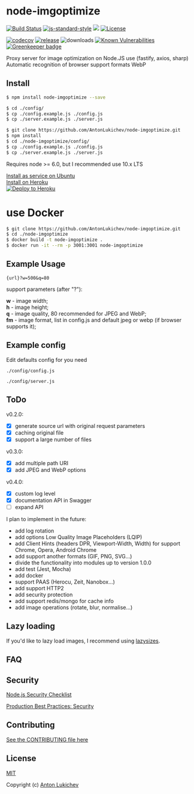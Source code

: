 # node-imgoptimize
[![Build Status](https://img.shields.io/travis/AntonLukichev/node-imgoptimize/master.svg?style=flat-square)](https://travis-ci.org/AntonLukichev/node-imgoptimize)
[![js-standard-style](https://img.shields.io/badge/code%20style-standard-brightgreen.svg?style=flat-square)](http://standardjs.com/)
![](https://img.shields.io/node/v/fastify/latest.svg?style=flat-square)
[![License](https://img.shields.io/npm/l/fastify.svg?style=flat-square)](LICENSE)

[![codecov](https://codecov.io/gh/AntonLukichev/node-imgoptimize/branch/master/graph/badge.svg?style=flat-square)](https://codecov.io/gh/AntonLukichev/node-imgoptimize)
[![release](https://img.shields.io/github/release/AntonLukichev/node-imgoptimize.svg?style=flat-square)](https://github.com/AntonLukichev/node-imgoptimize/releases)
![downloads](https://img.shields.io/github/downloads/AntonLukichev/node-imgoptimize/total.svg?style=flat-square)
[![Known Vulnerabilities](https://snyk.io/test/github/AntonLukichev/node-imgoptimize/badge.svg?targetFile=package.json&style=flat-square)](https://snyk.io/test/github/AntonLukichev/node-imgoptimize?targetFile=package.json)
[![Greenkeeper badge](https://badges.greenkeeper.io/AntonLukichev/node-imgoptimize.svg?style=flat-square)](https://greenkeeper.io/)

Proxy server for image optimization on Node.JS use (fastify, axios, sharp)
Automatic recognition of browser support formats WebP

## Install
```bash
$ npm install node-imgoptimize --save

$ cd ./config/
$ cp ./config.example.js ./config.js
$ cp ./server.example.js ./server.js
```
```bash
$ git clone https://github.com/AntonLukichev/node-imgoptimize.git
$ npm install
$ cd ./node-imgoptimize/config/
$ cp ./config.example.js ./config.js
$ cp ./server.example.js ./server.js
```
Requires node >= 6.0, but I recommended use 10.x LTS

[Install as service on Ubuntu](docs/install_ubuntu.md)<br>
[Install on Heroku](docs/install_heroku.md)<br>
[![Deploy to Heroku](https://www.herokucdn.com/deploy/button.svg)](https://heroku.com/deploy?template=https://github.com/AntonLukichev/node-imgoptimize)

# use Docker

```bash
$ git clone https://github.com/AntonLukichev/node-imgoptimize.git
$ cd ./node-imgoptimize
$ docker build -t node-imgoptimize .
$ docker run -it --rm -p 3001:3001 node-imgoptimize
```

## Example Usage

```
{url}?w=500&q=80
```
support parameters (after "?"):

**w** - image width;<br>
**h** - image height;<br>
**q** - image quality, 80 recommended for JPEG and WebP;<br>
**fm** - image format, list in config.js and default jpeg or webp (if browser supports it);<br>

## Example config
Edit defaults config for you need  
```
./config/config.js

./config/server.js

```

## ToDo

v0.2.0:

- [x] generate source url with original request parameters
- [x] caching original file
- [x] support a large number of files

v0.3.0:
- [x] add multiple path URI
- [x] add JPEG and WebP options

v0.4.0:
- [x] custom log level
- [x] documentation API in Swagger
- [ ] expand API

I plan to implement in the future:
* add log rotation
* add options Low Quality Image Placeholders (LQIP)
* add Client Hints (headers DPR, Viewport-Width, Width) for support Chrome, Opera, Android Chrome
* add support another formats (GIF, PNG, SVG...)
* divide the functionality into modules up to version 1.0.0
* add test (Jest, Mocha)
* add docker
* support PAAS (Herocu, Zeit, Nanobox...)
* add support HTTP2
* add security protection
* add support redis/mongo for cache info
* add image operations (rotate, blur, normalise...)

## Lazy loading
If you'd like to lazy load images, I recommend using [lazysizes](https://github.com/aFarkas/lazysizes).

## FAQ

## Security
[Node.js Security Checklist](https://blog.risingstack.com/node-js-security-checklist/)

[Production Best Practices: Security](https://expressjs.com/en/advanced/best-practice-security.html)

## Contributing
[See the CONTRIBUTING file here](CONTRIBUTING.md)

## License
[MIT](LICENSE) 

Copyright (c) [Anton Lukichev](https://github.com/AntonLukichev)
